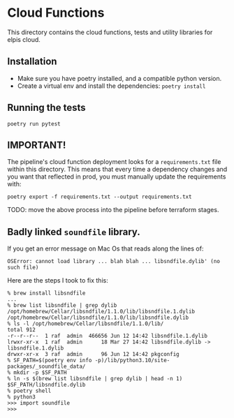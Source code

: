 # Cloud Functions

This directory contains the cloud functions, tests and utility libraries
for elpis cloud.

## Installation

- Make sure you have poetry installed, and a compatible python version.
- Create a virtual env and install the dependencies: `poetry install`

## Running the tests

`poetry run pytest`

## IMPORTANT!

The pipeline's cloud function deployment looks for a `requirements.txt` file
within this directory. This means that every time a dependency changes and
you want that reflected in prod, you must manually update the requirements
with:

`poetry export -f requirements.txt --output requirements.txt`

TODO: move the above process into the pipeline before terraform stages.

## Badly linked `soundfile` library.

If you get an error message on Mac Os that reads along the lines of:

```
OSError: cannot load library ... blah blah ... libsndfile.dylib' (no such file)
```

Here are the steps I took to fix this:

```
% brew install libsndfile
...
% brew list libsndfile | grep dylib
/opt/homebrew/Cellar/libsndfile/1.1.0/lib/libsndfile.1.dylib
/opt/homebrew/Cellar/libsndfile/1.1.0/lib/libsndfile.dylib
% ls -l /opt/homebrew/Cellar/libsndfile/1.1.0/lib/
total 912
-r--r--r--  1 raf  admin  466656 Jun 12 14:42 libsndfile.1.dylib
lrwxr-xr-x  1 raf  admin      18 Mar 27 14:42 libsndfile.dylib -> libsndfile.1.dylib
drwxr-xr-x  3 raf  admin      96 Jun 12 14:42 pkgconfig
% SF_PATH=$(poetry env info -p)/lib/python3.10/site-packages/_soundfile_data/
% mkdir -p $SF_PATH
% ln -s $(brew list libsndfile | grep dylib | head -n 1) $SF_PATH/libsndfile.dylib
% poetry shell
% python3
>>> import soundfile
>>>
```
